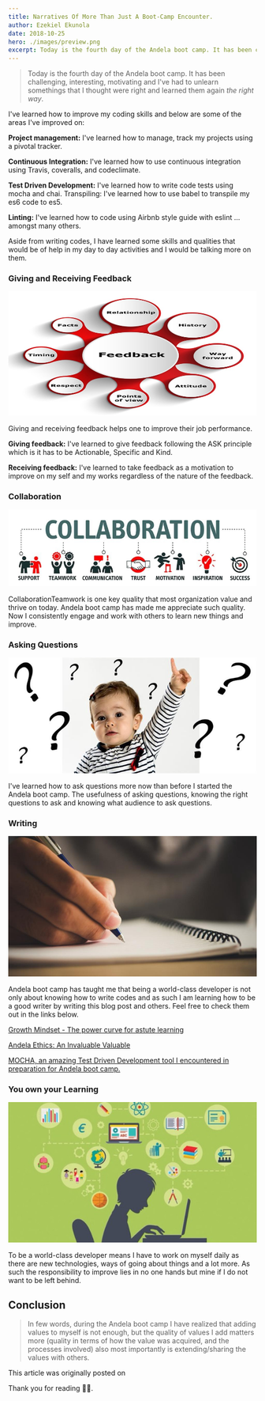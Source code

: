 ```yaml
---
title: Narratives Of More Than Just A Boot-Camp Encounter.
author: Ezekiel Ekunola
date: 2018-10-25
hero: ./images/preview.png
excerpt: Today is the fourth day of the Andela boot camp. It has been challenging, interesting, motivating and I've had to unlearn somethings that I thought were right and learned them again *the right way*
---
```


 >Today is the fourth day of the Andela boot camp. It has been challenging, interesting, motivating and I've had to unlearn somethings that I thought were right and learned them again *the right way*.

I've learned how to improve my coding skills and below are some of the areas I've improved on:

**Project management:** I've learned how to manage, track my projects using a pivotal tracker.

**Continuous Integration:** I've learned how to use continuous integration using Travis, coveralls, and codeclimate.

**Test Driven Development:** I've learned how to write code tests using mocha and chai.
Transpiling: I've learned how to use babel to transpile my es6 code to es5.

**Linting:** I've learned how to code using Airbnb style guide with eslint …amongst many others.


Aside from writing codes, I have learned some skills and qualities that would be of help in my day to day activities and I would be talking more on them.

### Giving and Receiving Feedback
 ![](./images/feedback.png)

Giving and receiving feedback helps one to improve their job performance.

 **Giving feedback:** I've learned to give feedback following the ASK principle which is it has to be Actionable, Specific and Kind.

**Receiving feedback:** I've learned to take feedback as a motivation to improve on my self and my works regardless of the nature of the feedback.

### Collaboration
![](./images/collaboration.png)

CollaborationTeamwork is one key quality that most organization value and thrive on today. Andela boot camp has made me appreciate such quality. Now I consistently engage and work with others to learn new things and improve.

### Asking Questions
![](./images/asking-questions.png)

I've learned how to ask questions more now than before I started the Andela boot camp. The usefulness of asking questions, knowing the right questions to ask and knowing what audience to ask questions.

### Writing
![](./images/writing.png)

Andela boot camp has taught me that being a world-class developer is not only about knowing how to write codes and as such I am learning how to be a good writer by writing this blog post and others. Feel free to check them out in the links below.

[Growth Mindset - The power curve for astute learning](https://medium.com/@ekunolaeasybuoy/growth-mindset-the-power-curve-for-astute-learning-c75422f5cf5b?source=post_page---------------------------)

[Andela Ethics: An Invaluable Valuable](https://medium.com/@easybuoy/andela-ethics-an-invaluable-valuable-cae01c57142d)

[MOCHA, an amazing Test Driven Development tool I encountered in preparation for Andela boot camp.](https://medium.com/@easybuoy/mocha-an-amazing-test-driven-development-tool-i-encountered-in-preparation-for-andela-boot-camp-ce718519e93e)

### You own your Learning
![](./images/yoyo.png)

To be a world-class developer means I have to work on myself daily as there are new technologies, ways of going about things and a lot more. As such the responsibility to improve lies in no one hands but mine if I do not want to be left behind.

## Conclusion
> In few words, during the Andela boot camp I have realized that adding values to myself is not enough, but the quality of values I add matters more (quality in terms of how the value was acquired, and the processes involved) also most importantly is extending/sharing the values with others.

This article was originally posted on [](https://medium.com/@easybuoy/narratives-of-more-than-just-a-boot-camp-encounter-2e35f7afe411)

Thank you for reading 🙏🏾.
